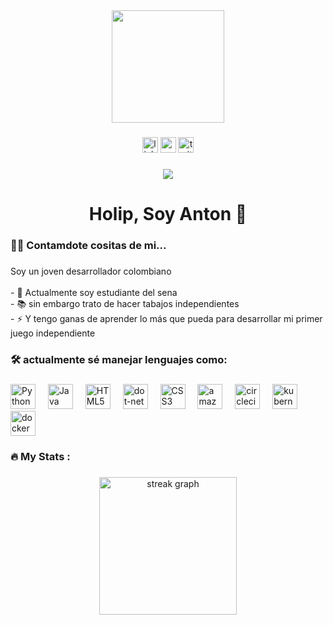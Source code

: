 
<div align="center">
  <img height="180" src="https://media4.giphy.com/media/v1.Y2lkPTc5MGI3NjExdDBobjl3d3diZjNhbGNnMzk3ODJ0bWhrYXhxZ3dubnB1d3AwdXpuNSZlcD12MV9pbnRlcm5hbF9naWZfYnlfaWQmY3Q9Zw/gk94kmWa87cVCXeCUG/giphy.gif"/>
</div>

###

<div align="center">
  <img src="https://img.shields.io/static/v1?message=LinkedIn&logo=linkedin&label=&color=0077B5&logoColor=white&labelColor=&style=for-the-badge" height="25" alt="linkedin logo"  />
  <img src="https://img.shields.io/static/v1?message=Youtube&logo=youtube&label=&color=FF0000&logoColor=white&labelColor=&style=for-the-badge" height="25" alt="youtube logo"  />
  <img src="https://img.shields.io/static/v1?message=Twitter&logo=twitter&label=&color=1DA1F2&logoColor=white&labelColor=&style=for-the-badge" height="25" alt="twitter logo"  />
</div>

###

<div align="center">
  <img src="[https://visitor-badge.laobi.icu/badge?page_id=maurodesouza.maurodesouza&](https://www.memecreator.org/static/images/memes/4690298.jpg)"  />
</div>

###

<h1 align="center">Holip, Soy Anton 👋</h1>

###

<h3 align="left">👩‍💻 Contamdote cositas de mi...</h3>

###

<p align="left">Soy un joven desarrollador colombiano<br><br>- 🔭 Actualmente soy estudiante del sena<br>- 📚 sin embargo trato de hacer tabajos independientes<br>- ⚡ Y tengo ganas de aprender lo más que pueda para desarrollar mi primer juego independiente</p>

###

<h3 align="left">🛠 actualmente sé manejar lenguajes como:</h3>

###

<div align="left">
  <img src="https://static.vecteezy.com/system/resources/previews/012/697/295/non_2x/3d-python-programming-language-logo-free-png.png" height="40" alt="Python"  />
  <img width="12" />
  <img src="https://logolook.net/wp-content/uploads/2022/11/Java-Logo.png" height="40" alt="Java logo"  />
  <img width="12" />
  <img src="https://static.vecteezy.com/system/resources/previews/012/302/987/non_2x/stylized-3d-html-logo-side-view-png.png" height="40" alt="HTML5 logo"  />
  <img width="12" />
  <img src="https://static.vecteezy.com/system/resources/previews/043/987/991/original/sql-3d-icon-png.png" height="40" alt="dot-net logo"  />
  <img width="12" />
  <img src="https://static.vecteezy.com/system/resources/previews/012/697/301/non_2x/3d-css-icon-design-free-png.png" height="40" alt="CSS3 logo"  />
  <img width="12" />
  <img src="https://cdn.jsdelivr.net/gh/devicons/devicon/icons/amazonwebservices/amazonwebservices-line-wordmark.svg" height="40" alt="amazonwebservices logo"  />
  <img width="12" />
  <img src="https://cdn.jsdelivr.net/gh/devicons/devicon/icons/circleci/circleci-plain.svg" height="40" alt="circleci logo"  />
  <img width="12" />
  <img src="https://cdn.jsdelivr.net/gh/devicons/devicon/icons/kubernetes/kubernetes-plain.svg" height="40" alt="kubernetes logo"  />
  <img width="12" />
  <img src="https://cdn.jsdelivr.net/gh/devicons/devicon/icons/docker/docker-plain-wordmark.svg" height="40" alt="docker logo"  />
</div>

###

<h3 align="left">🔥   My Stats :</h3>

###

<div align="center">
  <img src="https://streak-stats.demolab.com?user=maurodesouza&locale=en&mode=daily&theme=dark&hide_border=false&border_radius=5&order=3" height="220" alt="streak graph"  />
</div>

###

